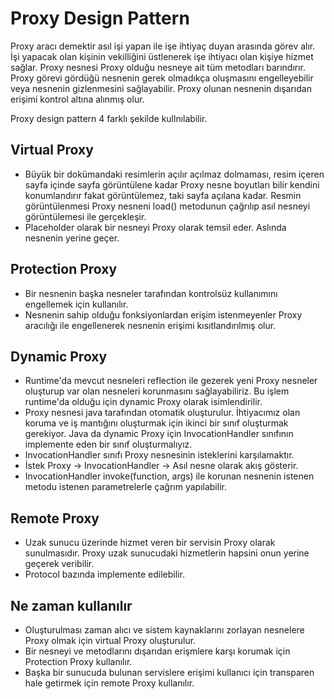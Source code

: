 # Proxy Design Pattern

Proxy aracı demektir asıl işi yapan ile işe ihtiyaç duyan arasında görev alır. İşi yapacak olan kişinin vekilliğini üstlenerek işe ihtiyacı olan kişiye hizmet sağlar.
Proxy nesnesi Proxy olduğu nesneye ait tüm metodları barındırır.
Proxy görevi gördüğü nesnenin gerek olmadıkça oluşmasını engelleyebilir veya nesnenin gizlenmesini sağlayabilir.
Proxy olunan nesnenin dışarıdan erişimi kontrol altına alınmış olur.

Proxy design pattern 4 farklı şekilde kullnılabilir.

## Virtual Proxy
- Büyük bir dokümandaki resimlerin açılır açılmaz dolmaması, resim içeren sayfa içinde sayfa görüntülene kadar Proxy nesne boyutları bilir kendini konumlandırır fakat görüntülemez, taki sayfa açılana kadar. Resmin görüntülenmesi Proxy nesneni load() metodunun çağrılıp asıl nesneyi görüntülemesi ile gerçekleşir.
- Placeholder olarak bir nesneyi Proxy olarak temsil eder. Aslında nesnenin yerine geçer.
## Protection Proxy
- Bir nesnenin başka nesneler tarafından kontrolsüz kullanımını engellemek için kullanılır.
- Nesnenin sahip olduğu fonksiyonlardan erişim istenmeyenler Proxy aracılığı ile engellenerek nesnenin erişimi kısıtlandırılmış olur.
## Dynamic Proxy
- Runtime'da mevcut nesneleri reflection ile gezerek yeni Proxy nesneler oluşturup var olan nesneleri korunmasını sağlayabiliriz. Bu işlem runtime'da olduğu için dynamic Proxy olarak isimlendirilir.
- Proxy nesnesi java tarafından otomatik oluşturulur. İhtiyacımız olan koruma ve iş mantığını oluşturmak için ikinci bir sınıf oluşturmak gerekiyor. Java da dynamic Proxy için InvocationHandler sınıfının implemente eden bir sınıf oluşturmalıyız.
- InvocationHandler sınıfı Proxy nesnesinin isteklerini karşılamaktır.
- İstek Proxy -> InvocationHandler -> Asıl nesne olarak akış gösterir.
- InvocationHandler invoke(function, args) ile korunan nesnenin istenen metodu istenen parametrelerle çağrım yapılabilir.
## Remote Proxy
- Uzak sunucu üzerinde hizmet veren bir servisin Proxy olarak sunulmasıdır. Proxy uzak sunucudaki hizmetlerin hapsini onun yerine geçerek veribilir.
- Protocol bazında implemente edilebilir.

## Ne zaman kullanılır

- Oluşturulması zaman alıcı ve sistem kaynaklarını zorlayan nesnelere Proxy olmak için virtual Proxy oluşturulur.
- Bir nesneyi ve metodlarını dışarıdan erişmlere karşı korumak için Protection Proxy kullanılır.
- Başka bir sunucuda bulunan servislere erişimi kullanıcı için transparen hale getirmek için remote Proxy kullanılır.
